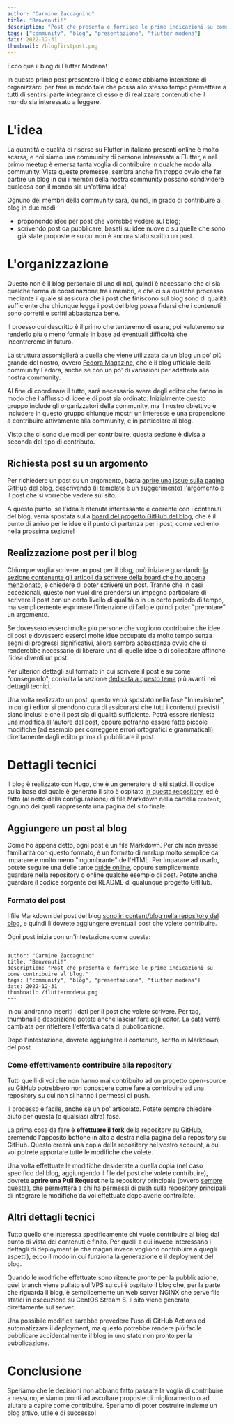 ```yaml
---
author: "Carmine Zaccagnino"
title: "Benvenuti!"
description: "Post che presenta e fornisce le prime indicazioni su come contribuire al blog."
tags: ["community", "blog", "presentazione", "flutter modena"]
date: 2022-12-31
thumbnail: /blogfirstpost.png
---
```


Ecco qua il blog di Flutter Modena!

In questo primo post presenterò il blog e come abbiamo intenzione di organizzarci per fare in modo tale che possa allo stesso tempo permettere a tutti di sentirsi parte integrante di esso e di realizzare contenuti che il mondo sia interessato a leggere.

# L'idea

La quantità e qualità di risorse su Flutter in italiano presenti online è molto scarsa, e noi siamo una community di persone interessate a Flutter, e nel primo meetup è emersa tanta voglia di contribuire in qualche modo alla community. Viste queste premesse, sembra anche fin troppo ovvio che far partire un blog in cui i membri della nostra community possano condividere qualcosa con il mondo sia un'ottima idea!

Ognuno dei membri della community sarà, quindi, in grado di contribuire al blog in due modi:

* proponendo idee per post che vorrebbe vedere sul blog;
* scrivendo post da pubblicare, basati su idee nuove o su quelle che sono già state proposte e su cui non è ancora stato scritto un post.

# L'organizzazione

Questo non è il blog personale di uno di noi, quindi è necessario che ci sia qualche forma di coordinazione tra i membri, e che ci sia qualche processo mediante il quale si assicura che i post che finiscono sul blog sono di qualità sufficiente che chiunque legga i post del blog possa fidarsi che i contenuti sono corretti e scritti abbastanza bene.

Il proesso qui descritto è il primo che tenteremo di usare, poi valuteremo se renderlo più o meno formale in base ad eventuali difficoltà che incontreremo in futuro.

La struttura assomiglierà a quella che viene utilizzata da un blog un po' più grande del nostro, ovvero [Fedora Magazine](https://fedoramagazine.org/), che è il blog ufficiale della community Fedora, anche se con un po' di variazioni per adattarla alla nostra community.

Al fine di coordinare il tutto, sarà necessario avere degli editor che fanno in modo che l'afflusso di idee e di post sia ordinato. Inizialmente questo gruppo include gli organizzatori della community, ma il nostro obiettivo è includere in questo gruppo chiunque mostri un interesse e una propensione a contribuire attivamente alla community, e in particolare al blog.

Visto che ci sono due modi per contribuire, questa sezione è divisa a seconda del tipo di contributo.

## Richiesta post su un argomento

Per richiedere un post su un argomento, basta [aprire una issue sulla pagina GitHub del blog](https://github.com/FlutterModena/blog/issues), descrivendo (il template è un suggerimento) l'argomento e il post che si vorrebbe vedere sul sito.

A questo punto, se l'idea è ritenuta interessante e coerente con i contenuti del blog, verrà spostata sulla [board del progetto GitHub del blog](https://github.com/orgs/FlutterModena/projects/1), che è il punto di arrivo per le idee e il punto di partenza per i post, come vedremo nella prossima sezione!

## Realizzazione post per il blog

Chiunque voglia scrivere un post per il blog, può iniziare guardando [la sezione contenente gli articoli da scrivere della board che ho appena menzionato](https://github.com/orgs/FlutterModena/projects/1), e chiedere di poter scrivere un post. Tranne che in casi eccezionali, questo non vuol dire prendersi un impegno particolare di scrivere il post con un certo livello di qualità o in un certo periodo di tempo, ma semplicemente esprimere l'intenzione di farlo e quindi poter "prenotare" un argomento.

Se dovessero esserci molte più persone che vogliono contribuire che idee di post e dovessero esserci molte idee occupate da molto tempo senza segni di progressi significativi, allora sembra abbastanza ovvio che si renderebbe necessario di liberare una di quelle idee o di sollecitare affinché l'idea diventi un post.

Per ulteriori dettagli sul formato in cui scrivere il post e su come "consegnarlo", consulta la sezione [dedicata a questo tema](#aggiungere-un-post-al-blog) più avanti nei dettagli tecnici.

Una volta realizzato un post, questo verrà spostato nella fase "In revisione", in cui gli editor si prendono cura di assicurarsi che tutti i contenuti previsti siano inclusi e che il post sia di qualità sufficiente. Potrà essere richiesta una modifica all'autore del post, oppure potranno essere fatte piccole modifiche (ad esempio per correggere errori ortografici e grammaticali) direttamente dagli editor prima di pubblicare il post.

# Dettagli tecnici

Il blog è realizzato con Hugo, che è un generatore di siti statici. Il codice sulla base del quale è generato il sito è ospitato [in questa repository](https://github.com/FlutterModena/blog), ed è fatto (al netto della configurazione) di file Markdown nella cartella `content`, ognuno dei quali rappresenta una pagina del sito finale.

## Aggiungere un post al blog

Come ho appena detto, ogni post è un file Markdown. Per chi non avesse familiarità con questo formato, è un formato di markup molto semplice da imparare e molto meno "ingombrante" dell'HTML. Per imparare ad usarlo, potete seguire una delle tante [guide online](https://www.markdownguide.org/tools/hugo/), oppure semplicemente guardare nella repository o online qualche esempio di post. Potete anche guardare il codice sorgente dei README di qualunque progetto GitHub.

### Formato dei post

I file Markdown dei post del blog [sono in content/blog nella repository del blog](https://github.com/FlutterModena/blog/tree/main/content/blog), e quindi lì dovrete aggiungere eventuali post che volete contribuire.

Ogni post inizia con un'intestazione come questa:

```
---
author: "Carmine Zaccagnino"
title: "Benvenuti!"
description: "Post che presenta e fornisce le prime indicazioni su come contribuire al blog."
tags: ["community", "blog", "presentazione", "flutter modena"]
date: 2022-12-31
thumbnail: /fluttermodena.png
---
```

in cui andranno inseriti i dati per il post che volete scrivere. Per tag, thumbnail e descrizione potete anche lasciar fare agli editor. La data verrà cambiata per riflettere l'effettiva data di pubblicazione.

Dopo l'intestazione, dovrete aggiungere il contenuto, scritto in Markdown, del post.

### Come effettivamente contribuire alla repository

Tutti quelli di voi che non hanno mai contribuito ad un progetto open-source su GitHub potrebbero non conoscere come fare a contribuire ad una repository su cui non si hanno i permessi di push.

Il processo è facile, anche se un po' articolato. Potete sempre chiedere aiuto per questa (o qualsiasi altra) fase.

La prima cosa da fare è **effettuare il fork** della repository su GitHub, premendo l'apposito bottone in alto a destra nella pagina della repository su GitHub. Questo creerà una copia della repository nel vostro account, a cui voi potrete apportare tutte le modifiche che volete.

Una volta effettuate le modifiche desiderate a quella copia (nel caso specifico del blog, aggiungendo il file del post che volete contribuire), dovrete **aprire una Pull Request** nella repository principale (ovvero [sempre questa](https://github.com/FlutterModena/blog)), che permetterà a chi ha permessi di push sulla repository principali di integrare le modifiche da voi effettuate dopo averle controllate.

## Altri dettagli tecnici

Tutto quello che interessa specificamente chi vuole contribuire al blog dal punto di vista dei contenuti è finito. Per quelli a cui invece interessano i dettagli di deployment (e che magari invece vogliono contribuire a quegli aspetti), ecco il modo in cui funziona la generazione e il deployment del blog.

Quando le modifiche effettuate sono ritenute pronte per la pubblicazione, quel branch viene pullato sul VPS su cui è ospitato il blog che, per la parte che riguarda il blog, è semplicemente un web server NGINX che serve file statici  in esecuzione su CentOS Stream 8. Il sito viene generato direttamente sul server.

Una possibile modifica sarebbe prevedere l'uso di GitHub Actions ed automatizzare il deployment, ma questo potrebbe rendere più facile pubblicare accidentalmente il blog in uno stato non pronto per la pubblicazione.

# Conclusione

Speriamo che le decisioni non abbiano fatto passare la voglia di contribuire a nessuno, e siamo pronti ad ascoltare proposte di miglioramento o ad aiutare a capire come contribuire. Speriamo di poter costruire insieme un blog attivo, utile e di successo!
